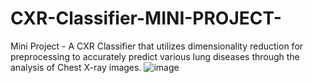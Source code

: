 # CXR-Classifier-MINI-PROJECT-
Mini Project - A CXR Classifier that utilizes dimensionality reduction for preprocessing to accurately predict various lung diseases through the analysis of  Chest X-ray images.
![image](https://user-images.githubusercontent.com/86999338/218273268-130f8232-adcd-490c-8710-d9d659cf85cd.png)
